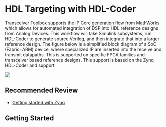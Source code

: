 
# HDL Targeting with HDL-Coder

Transceiver Toolbox supports the IP Core generation flow from MathWorks which allows for automated integration of DSP into HDL reference designs from Analog Devices. This workflow will take Simulink subsystems, run HDL-Coder to generate source Verilog, and then integrate that into a larger reference design. The figure below is a simplified block diagram of a SoC (Fabric+ARM) device, where specialized IP are inserted into the receive and transmit datapaths. This is supported on specific FPGA families and transceiver based reference designs. This support is based on the Zynq HDL-Coder and support

<img src="/_static/assets/MATLAB_HDL_Ref_Design.png">

## Recommended Review

- [Getting started with Zynq](https://www.mathworks.com/support/search.html/videos/getting-started-with-zynq-80338.html?fq%5B%5D=asset_type_name:video&fq%5B%5D=category:hdlcoder/index&page=1)

## Getting Started
